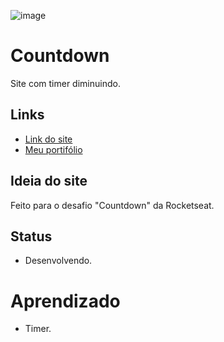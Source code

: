 ![image](https://user-images.githubusercontent.com/88604193/179359983-1ee2c3b7-9ed6-4d5a-b2d4-ef96e1741090.png)
<h1>Countdown</h1>
<p>Site com timer diminuindo.</p>
<h2>Links</h2>
<ul>
  <li>
    <a href="https://www.figma.com/file/nUl832qQihqe5KBWQHTh28/Eventus?node-id=117%3A277">Link do site</a>
  </li>
  <li>
    <a href="https://sabrinaalves.tk" target="_blank">Meu portifólio</a>
  </li>
</ul>
<h2>Ideia do site</h2>
<p>Feito para o desafio "Countdown" da Rocketseat.</p>
<h2>Status</h2>
<ul>
  <li>Desenvolvendo.</li>
</ul>
<h1>Aprendizado</h1>
<ul>
  <li>Timer.</li>
</ul>